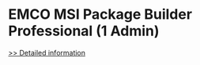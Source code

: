 # EMCO MSI Package Builder Professional (1 Admin)
[>> Detailed information](https://secure.shareit.com/shareit/product.html?productid=300117702&affiliateid=200057808)